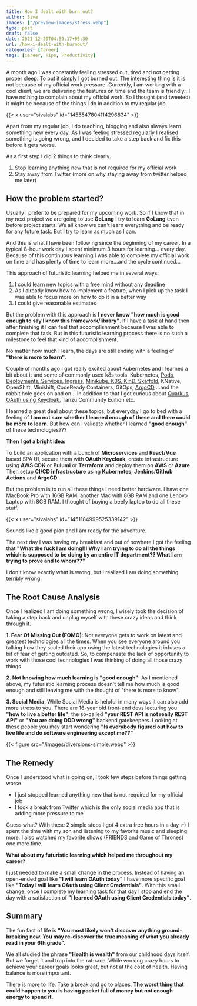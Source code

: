 ```yaml
---
title: How I dealt with burn out?
author: Siva
images: ["/preview-images/stress.webp"]
type: post
draft: false
date: 2021-12-20T04:59:17+05:30
url: /how-i-dealt-with-burnout/
categories: [Career]
tags: [Career, Tips, Productivity]
---
```


A month ago I was constantly feeling stressed out, tired and not getting proper sleep. To put it simply I got burned out.
The interesting thing is it is not because of my official work pressure. 
Currently, I am working with a cool client, we are delivering the features on time and the team is friendly...I have nothing to complain about my official work.
So I thought (and tweeted) it might be because of the things I do in addition to my regular job.

{{< x user="sivalabs" id="1455547804114296834" >}}

Apart from my regular job, I do teaching, blogging and also always learn something new every day.
As I was feeling stressed regularly I realised something is going wrong, and I decided to take a step back and fix this before it gets worse.

As a first step I did 2 things to think clearly.

1. Stop learning anything new that is not required for my official work
2. Stay away from Twitter (more on why staying away from twitter helped me later)


## How the problem started?
Usually I prefer to be prepared for my upcoming work. So if I know that in my next project we are going to use **GoLang** I try to learn **GoLang** even before project starts.
We all know we can't learn everything and be ready for any future task. But I try to learn as much as I can.

And this is what I have been following since the beginning of my career. In a typical 8-hour work day I spent minimum 3 hours for learning... every day.
Because of this continuous learning I was able to complete my official work on time and has plenty of time to learn more...and the cycle continued...

This approach of futuristic learning helped me in several ways:

1. I could learn new topics with a free mind without any deadline
2. As I already know how to implement a feature, when I pick up the task I was able to focus more on how to do it in a better way
3. I could give reasonable estimates

But the problem with this approach is **I never know "how much is good enough to say I know this framework/library"**.
If I have a task at hand then after finishing it I can feel that accomplishment because I was able to complete that task.
But in this futuristic learning process there is no such a milestone to feel that kind of accomplishment. 

No matter how much I learn, the days are still ending with a feeling of **"there is more to learn"**.

Couple of months ago I got really excited about Kubernetes and I learned a bit about it and some of commonly used k8s tools.
Kubernetes, [Pods, Deployments, Services, Ingress](https://www.sivalabs.in/getting-started-with-kubernetes/), [Minikube, K3S, KinD, Skaffold](https://github.com/sivaprasadreddy/geeksclub-microservices-spring-boot/tree/main/k8s), KNative, OpenShift, Minishift, CodeReady Containers, GitOps, [ArgoCD](https://github.com/sivaprasadreddy/geeksclub-gitops) ...and the rabbit hole goes on and on...
In addition to that I got curious about [Quarkus](https://github.com/sivaprasadreddy/geeksclub-microservices-quarkus), [OAuth using Keycloak](https://github.com/sivaprasadreddy/spring-boot-keycloak), Tanzu Community Edition etc. 

I learned a great deal about these topics, but everyday I go to bed with a feeling of **I am not sure whether I learned enough of these and there could be more to learn**.
But how can I validate whether I learned **"good enough"** of these technologies???

**Then I got a bright idea:**

To build an application with a bunch of **Microservices** and **React/Vue** based SPA UI, secure them with **OAuth Keycloak**, create infrastructure using **AWS CDK** or **Pulumi** or **Terraform** and deploy them on **AWS** or **Azure**. 
Then setup **CI/CD infrastructure** using **Kubernetes**, **Jenkins**/**Github Actions** and **ArgoCD**.

But the problem is to run all these things I need better hardware. I have one MacBook Pro with 16GB RAM, another Mac with 8GB RAM and one Lenovo Laptop with 8GB RAM. 
I thought of buying a beefy laptop to do all these stuff.

{{< x user="sivalabs" id="1451184999525339142" >}}

Sounds like a good plan and I am ready for the adventure.

The next day I was having my breakfast and out of nowhere I got the feeling that **"What the fuck I am doing!!! Why I am trying to do all the things which is supposed to be doing by an entire IT department?? What I am trying to prove and to whom??"**

I don't know exactly what is wrong, but I realized I am doing something terribly wrong.

## The Root Cause Analysis
Once I realized I am doing something wrong, I wisely took the decision of taking a step back and unplug myself with these crazy ideas and think through it.

**1. Fear Of Missing Out (FOMO)**: Not everyone gets to work on latest and greatest technologies all the times. When you see everyone around you talking how they scaled their app using the latest technologies it infuses a bit of fear of getting outdated. So, to compensate the lack of opportunity to work with those cool technologies I was thinking of doing all those crazy things.

**2. Not knowing how much learning is "good enough"**: As I mentioned above, my futuristic learning process doesn't tell me how much is good enough and still leaving me with the thought of "there is more to know".

**3. Social Media**: While Social Media is helpful in many ways it can also add more stress to you. There are 16-year old front-end devs lecturing you **"how to live a better life"**, the so-called **"your REST API is not really REST API"** or **"You are doing DDD wrong"** backend gatekeepers. Looking at these people you may start wondering **"Is everybody figured out how to live life and do software engineering except me??"**

{{< figure src="/images/diversions-simple.webp" >}}

## The Remedy
Once I understood what is going on, I took few steps before things getting worse.

* I just stopped learned anything new that is not required for my official job
* I took a break from Twitter which is the only social media app that is adding more pressure to me

Guess what? With these 2 simple steps I got 4 extra free hours in a day :-) I spent the time with my son and listening to my favorite music and sleeping more.
I also watched my favorite shows (FRIENDS and Game of Thrones) one more time. 

**What about my futuristic learning which helped me throughout my career?**

I just needed to make a small change in the process. Instead of having an open-ended goal like **"I will learn OAuth today"** I have more specific goal like **"Today I will learn OAuth using Client Credentials"**.
With this small change, once I complete my learning task for that day I stop and end the day with a satisfaction of **"I learned OAuth using Client Credentials today"**.

## Summary
The fun fact of life is **"You most likely won't discover anything ground-breaking new. You may re-discover the true meaning of what you already read in your 6th grade".**

We all studied the phrase **"Health is wealth"** from our childhood days itself. But we forget it and trap into the rat-race. 
While working crazy hours to achieve your career goals looks great, but not at the cost of health. Having balance is more important. 

There is more to life. Take a break and go to places. **The worst thing that could happen to you is having pocket full of money but not enough energy to spend it.**
